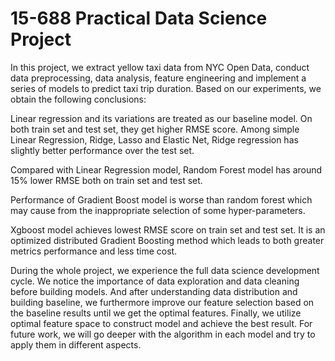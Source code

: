# 15-688 Practical Data Science Project

In this project, we extract yellow taxi data from NYC Open Data, conduct data preprocessing, data analysis, feature engineering and implement a series of models to predict taxi trip duration. Based on our experiments, we obtain the following conclusions:

Linear regression and its variations are treated as our baseline model. On both train set and test set, they get higher RMSE score. Among simple Linear Regression, Ridge, Lasso and Elastic Net, Ridge regression has slightly better performance over the test set.

Compared with Linear Regression model, Random Forest model has around 15% lower RMSE both on train set and test set.

Performance of Gradient Boost model is worse than random forest which may cause from the inappropriate selection of some hyper-parameters.

Xgboost model achieves lowest RMSE score on train set and test set. It is an optimized distributed Gradient Boosting method which leads to both greater metrics performance and less time cost.

During the whole project, we experience the full data science development cycle. We notice the importance of data exploration and data cleaning before building models. And after understanding data distribution and building baseline, we furthermore improve our feature selection based on the baseline results until we get the optimal features. Finally, we utilize optimal feature space to construct model and achieve the best result. For future work, we will go deeper with the algorithm in each model and try to apply them in different aspects.
